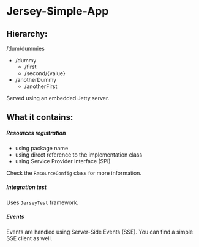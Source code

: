 # Jersey-Simple-App

## Hierarchy:

/dum/dummies
- /dummy
    - /first
    - /second/{value}
- /anotherDummy
    - /anotherFirst
    
Served using an embedded Jetty server.

## What it contains:
##### Resources registration
- using package name
- using direct reference to the implementation class
- using Service Provider Interface (SPI)

Check the `ResourceConfig` class for more information.

##### Integration test
Uses `JerseyTest` framework.

##### Events
Events are handled using Server-Side Events (SSE). You can find a simple SSE client as well.